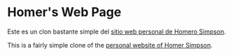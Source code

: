 # Homer's Web Page

Este es un clon bastante simple del [sitio web personal de Homero Simpson](https://demo.catalasjuin.com/homerswebpage/ "Homer's Web Page").

This is a fairly simple clone of the [personal website of Homer Simpson](https://demo.catalasjuin.com/homerswebpage/ "Homer's Web Page").
